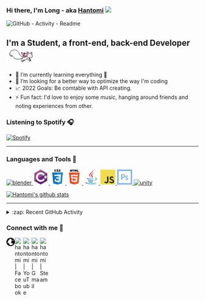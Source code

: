 ### Hi there, I'm Long - aka [Hantomi][website] <img src="https://raw.githubusercontent.com/MartinHeinz/MartinHeinz/master/wave.gif" width="30px">

![GitHub - Activity - Readme](https://github.com/hantomi/hantomi/workflows/GitHub%20-%20Activity%20-%20Readme/badge.svg?branch=main)

## I'm a Student, a front-end, back-end Developer  <img height="40" src="util/kyubey.gif"/>

- 🌱 I’m currently learning everything 🤣
- 📝 I’m looking for a better way to optimize the way I'm coding 
- 📈 2022 Goals: Be comtable with API creating.
- ⚡ Fun fact: I'd love to enjoy some music, hanging around friends and noting experiences from other.

### Listening to Spotify 🎧

[![Spotify](https://hantomi.vercel.app/api/spotify)](https://open.spotify.com/user/3747f81a9f954d2aaf648e2d6b556d5c)

---

<h3 align="left">Languages and Tools 🐡</h3>
<p align="left"> <a href="https://www.blender.org/" target="_blank"> <img src="https://download.blender.org/branding/community/blender_community_badge_white.svg" alt="blender" width="40" height="40"/> </a> <a href="https://www.w3schools.com/cs/" target="_blank"> <img src="https://raw.githubusercontent.com/devicons/devicon/master/icons/csharp/csharp-original.svg" alt="csharp" width="40" height="40"/> </a> <a href="https://www.w3schools.com/css/" target="_blank"> <img src="https://raw.githubusercontent.com/devicons/devicon/master/icons/css3/css3-original-wordmark.svg" alt="css3" width="40" height="40"/> </a> <a href="https://www.w3.org/html/" target="_blank"> <img src="https://raw.githubusercontent.com/devicons/devicon/master/icons/html5/html5-original-wordmark.svg" alt="html5" width="40" height="40"/> </a> <a href="https://www.java.com" target="_blank"> <img src="https://raw.githubusercontent.com/devicons/devicon/master/icons/java/java-original.svg" alt="java" width="40" height="40"/> </a> <a href="https://developer.mozilla.org/en-US/docs/Web/JavaScript" target="_blank"> <img src="https://raw.githubusercontent.com/devicons/devicon/master/icons/javascript/javascript-original.svg" alt="javascript" width="40" height="40"/> </a> <a href="https://www.photoshop.com/en" target="_blank"> <img src="https://raw.githubusercontent.com/devicons/devicon/master/icons/photoshop/photoshop-line.svg" alt="photoshop" width="40" height="40"/> </a> <a href="https://unity.com/" target="_blank"> <img src="https://www.vectorlogo.zone/logos/unity3d/unity3d-icon.svg" alt="unity" width="40" height="40"/> </a> </p>


[![Hantomi's github stats](https://github-stats-for-readme.hantomi.vercel.app/api?username=hantomi&show_icons=true&theme=radical&layout=compact)](https://github.com/hantomi)

---

<details>
  <summary>:zap: Recent GitHub Activity</summary>
  
<!--START_SECTION:activity-->
1. ❗️ Opened issue [#1](https://github.com/hantomi/hantomi/issues/1) in [hantomi/hantomi](https://github.com/hantomi/hantomi)
<!--END_SECTION:activity-->

</details>


### Connect with me 👐

[<img align="left" alt="github/hantomi" width="22px" src="https://raw.githubusercontent.com/iconic/open-iconic/master/svg/globe.svg" />][website]
[<img align="left" alt="hantomi | Facebook" width="22px" src="https://cdn.jsdelivr.net/npm/simple-icons@3.13.0/icons/facebook.svg" />][facebook]
[<img align="left" alt="hantomi | YouTube" width="22px" src="https://cdn.jsdelivr.net/npm/simple-icons@v3/icons/youtube.svg" />][youtube]
[<img align="left" alt="hantomi | Gmail" width="22px" src="https://cdn.jsdelivr.net/npm/simple-icons@3.13.0/icons/gmail.svg" />][gmail]
[<img align="left" alt="hantomi | Steam" width="22px" src="https://cdn.jsdelivr.net/npm/simple-icons@3.13.0/icons/steam.svg" />][steam]


<br />
<br />

[website]: https://github.com/hantomi
[youtube]: https://www.youtube.com/channel/UCadVLV4Icg1dWZBTPnYed4Q
[facebook]: https://www.facebook.com/long.hanto
[gmail]: mailto:redragon12371@gmail.com
[steam]: https://steamcommunity.com/id/hantomi2690/
